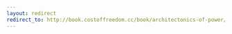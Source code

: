 ```yaml
---
layout: redirect
redirect_to: http://book.costoffreedom.cc/book/architectonics-of-power/why-i-choose-privacy.html
---
```

